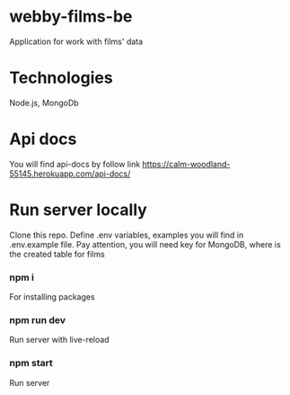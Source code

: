 # webby-films-be
Application for work with films' data
# Technologies
Node.js, MongoDb

# Api docs
You will find api-docs by follow link
https://calm-woodland-55145.herokuapp.com/api-docs/

# Run server locally
Clone this repo.
Define .env variables, examples you will find in .env.example file.
Pay attention, you will need key for MongoDB, where is the created table for films 
### npm i
For installing packages

### npm run dev
Run server with live-reload

### npm start
Run server